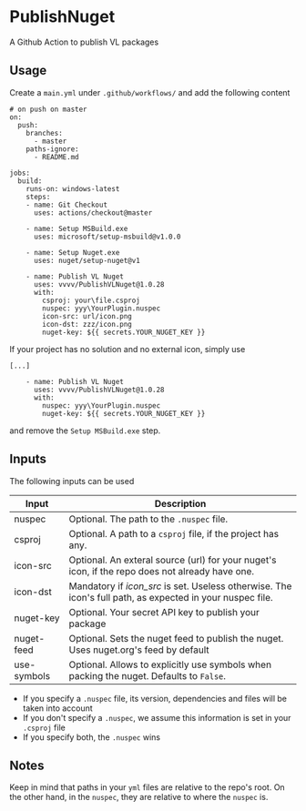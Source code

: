 # PublishNuget

A Github Action to publish VL packages
## Usage

Create a `main.yml` under `.github/workflows/` and add the following content

```
# on push on master
on:
  push:
    branches:
      - master
    paths-ignore:
      - README.md

jobs:
  build:
    runs-on: windows-latest
    steps:
    - name: Git Checkout
      uses: actions/checkout@master
    
    - name: Setup MSBuild.exe
      uses: microsoft/setup-msbuild@v1.0.0

    - name: Setup Nuget.exe
      uses: nuget/setup-nuget@v1
      
    - name: Publish VL Nuget
      uses: vvvv/PublishVLNuget@1.0.28
      with:
        csproj: your\file.csproj
        nuspec: yyy\YourPlugin.nuspec
        icon-src: url/icon.png
        icon-dst: zzz/icon.png
        nuget-key: ${{ secrets.YOUR_NUGET_KEY }}
```

If your project has no solution and no external icon, simply use

```
[...]

    - name: Publish VL Nuget
      uses: vvvv/PublishVLNuget@1.0.28
      with:
        nuspec: yyy\YourPlugin.nuspec
        nuget-key: ${{ secrets.YOUR_NUGET_KEY }}
```

and remove the `Setup MSBuild.exe` step.

## Inputs

The following inputs can be used

| Input              | Description                                                                                                                                     |
|--------------------|-------------------------------------------------------------------------------------------------------------------------------------------------|
| nuspec             | Optional. The path to the `.nuspec` file.                                                                                                       |
| csproj             | Optional. A path to a `csproj` file, if the project has any.                                                                                    |
| icon-src           | Optional. An exteral source (url) for your nuget's icon, if the repo does not already have one.                                                 |
| icon-dst           | Mandatory if _icon_src_ is set. Useless otherwise. The icon's full path, as expected in your nuspec file.                                       |
| nuget-key          | Optional. Your secret API key to publish your package                                                                                           |
| nuget-feed         | Optional. Sets the nuget feed to publish the nuget. Uses nuget.org's feed by default                                                            |
| use-symbols        | Optional. Allows to explicitly use symbols when packing the nuget. Defaults to `False`.                                                         |

- If you specify a `.nuspec` file, its version, dependencies and files will be taken into account
- If you don't specify a `.nuspec`, we assume this information is set in your `.csproj` file
- If you specify both, the `.nuspec` wins

## Notes

Keep in mind that paths in your `yml` files are relative to the repo's root. On the other hand, in the `nuspec`, they are relative to where the `nuspec` is.
